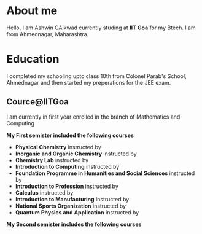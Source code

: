 # About me
Hello, I am Ashwin GAikwad currently studing at **IIT Goa** for my Btech. I am from Ahmednagar, Maharashtra.
# Education
I completed my schooling upto class 10th from Colonel Parab's School, Ahmednagar and then started my preperations for the JEE exam.
## Cource@IITGoa
I am currently in first year enrolled in the branch of Mathematics and Computing

**My First semister included the following courses**
- **Physical Chemistry** instructed by 
- **Inorganic and Organic Chemistry** instructed by
- **Chemistry Lab** instructed by
- **Introduction to Computing** instructed by
- **Foundation Programme in Humanities and Social Sciences** instructed by
- **Introduction to Profession** instructed by
- **Calculus** instructed by
- **Introduction to Manufacturing** instructed by
- **National Sports Organization** instructed by
- **Quantum Physics and Application** instructed by

**My Second semister includes the following courses**


